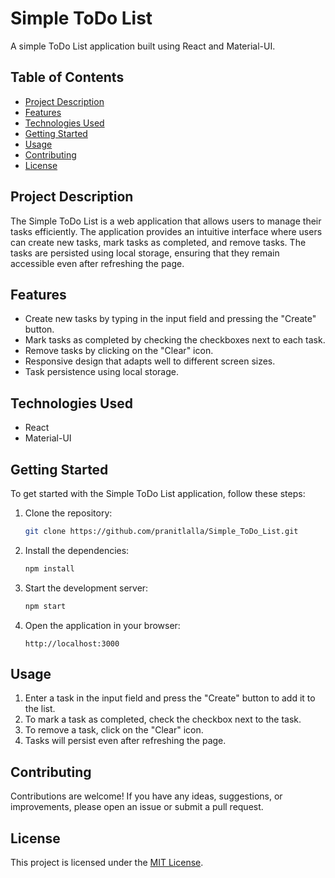 # Simple ToDo List

A simple ToDo List application built using React and Material-UI.

## Table of Contents

- [Project Description](#project-description)
- [Features](#features)
- [Technologies Used](#technologies-used)
- [Getting Started](#getting-started)
- [Usage](#usage)
- [Contributing](#contributing)
- [License](#license)

## Project Description

The Simple ToDo List is a web application that allows users to manage their tasks efficiently. The application provides an intuitive interface where users can create new tasks, mark tasks as completed, and remove tasks. The tasks are persisted using local storage, ensuring that they remain accessible even after refreshing the page.

## Features

- Create new tasks by typing in the input field and pressing the "Create" button.
- Mark tasks as completed by checking the checkboxes next to each task.
- Remove tasks by clicking on the "Clear" icon.
- Responsive design that adapts well to different screen sizes.
- Task persistence using local storage.

## Technologies Used

- React
- Material-UI

## Getting Started

To get started with the Simple ToDo List application, follow these steps:

1. Clone the repository:

   ```bash
   git clone https://github.com/pranitlalla/Simple_ToDo_List.git
   ```

2. Install the dependencies:

   ```bash
   npm install
   ```

3. Start the development server:

   ```bash
   npm start
   ```

4. Open the application in your browser:

   ```
   http://localhost:3000
   ```

## Usage

1. Enter a task in the input field and press the "Create" button to add it to the list.
2. To mark a task as completed, check the checkbox next to the task.
3. To remove a task, click on the "Clear" icon.
4. Tasks will persist even after refreshing the page.

## Contributing

Contributions are welcome! If you have any ideas, suggestions, or improvements, please open an issue or submit a pull request.

## License

This project is licensed under the [MIT License](LICENSE).
